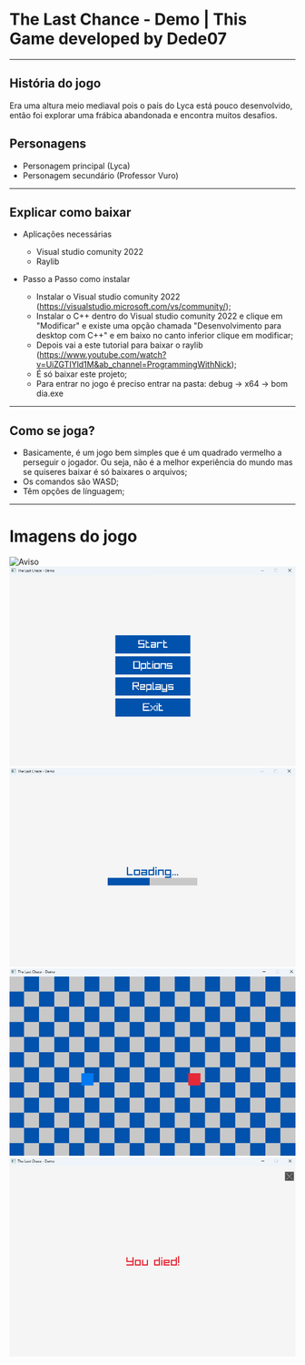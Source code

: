 # The Last Chance - Demo | This Game developed by Dede07 
---

## História do jogo
Era uma altura meio mediaval pois o país do Lyca está pouco desenvolvido, então foi explorar uma frábica abandonada e encontra muitos desafios.

## Personagens
- Personagem principal (Lyca)
- Personagem secundário (Professor Vuro)

---

## Explicar como baixar

- Aplicações necessárias
  - Visual studio comunity 2022
  - Raylib
 
- Passo a Passo como instalar
  - Instalar o Visual studio comunity 2022 (https://visualstudio.microsoft.com/vs/community/);
  - Instalar o C++ dentro do Visual studio comunity 2022 e clique em "Modificar" e existe uma opção chamada "Desenvolvimento para desktop com C++" e em baixo no canto inferior clique em modificar;
  - Depois vai a este tutorial para baixar o raylib (https://www.youtube.com/watch?v=UiZGTIYld1M&ab_channel=ProgrammingWithNick);
  - É só baixar este projeto;
  - Para entrar no jogo é preciso entrar na pasta: debug -> x64 -> bom dia.exe
 
---

## Como se joga?

- Basicamente, é um jogo bem simples que é um quadrado vermelho a perseguir o jogador. Ou seja, não é a melhor experiência do mundo mas se quiseres baixar é só baixares o arquivos;
- Os comandos são WASD;
- Têm opções de línguagem;

---

# Imagens do jogo

![Aviso](imagens/Capturadeecrã2025-06-17110908.png)
![Menu](imagens/Capturadeecra2025-06-17110923.png)
![Tela de carragamento](imagens/Capturadeecra2025-06-17110937.png)
![Dentro do jogo](imagens/Capturadeecra2025-06-17110958.png)
![Tela de perdeu](imagens/Capturadeecra2025-06-17111009.png)
